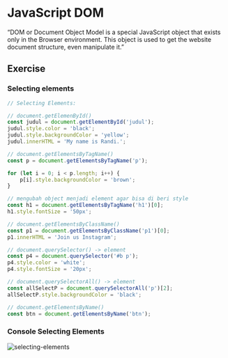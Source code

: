 # JavaScript DOM
“DOM or Document Object Model is a special JavaScript object that exists only in the Browser environment. This object is used to get the website document structure, even manipulate it.”

## Exercise

### Selecting elements
```javascript
// Selecting Elements:

// document.getElemenById()
const judul = document.getElementById('judul');
judul.style.color = 'black';
judul.style.backgroundColor = 'yellow';
judul.innerHTML = 'My name is Randi.';

// document.getElementsByTagName()
const p = document.getElementsByTagName('p');

for (let i = 0; i < p.length; i++) {
    p[i].style.backgroundColor = 'brown';   
}

// mengubah object menjadi element agar bisa di beri style
const h1 = document.getElementsByTagName('h1')[0];
h1.style.fontSize = '50px';

// document.getElementsByClassName()
const p1 = document.getElementsByClassName('p1')[0];
p1.innerHTML = 'Join us Instagram';

// document.querySelector() -> element
const p4 = document.querySelector('#b p');
p4.style.color = 'white';
p4.style.fontSize = '20px';

// document.querySelectorAll() -> element
const allSelectP = document.querySelectorAll('p')[2];
allSelectP.style.backgroundColor = 'black';

// document.getElementsByName()
const btn = document.getElementsByName('btn');
````
### Console Selecting Elements
![selecting-elements](selecting-elements.png)